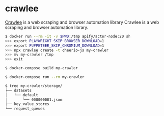 crawlee
=======

[Crawlee][1] is a web scraping and browser automation library Crawlee is a web
scraping and browser automation library.

```bash
$ docker run --rm -it -v $PWD:/tmp apify/actor-node:20 sh
>>> export PLAYWRIGHT_SKIP_BROWSER_DOWNLOAD=1
>>> export PUPPETEER_SKIP_CHROMIUM_DOWNLOAD=1
>>> npx crawlee create -t cheerio-js my-crawler
>>> mv my-crawler /tmp
>>> exit

$ docker-compose build my-crawler

$ docker-compose run --rm my-crawler

$ tree my-crawler/storage/
├── datasets
│   └── default
│       └── 000000001.json
├── key_value_stores
└── request_queues
```

[1]: https://crawlee.dev/
